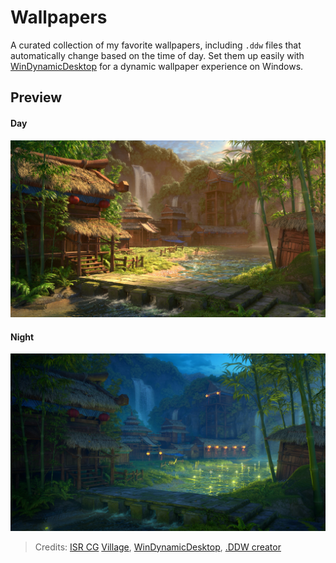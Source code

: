 # Wallpapers

A curated collection of my favorite wallpapers, including `.ddw` files that automatically change based on the time of day. Set them up easily with [WinDynamicDesktop](https://github.com/t1m0thyj/WinDynamicDesktop) for a dynamic wallpaper experience on Windows.

## Preview

#### Day
<img src="./previews/village/day.jpg" alt="Village-Day" width="600">

#### Night
<img src="./previews/village/night.jpg" alt="Village-Day" width="600">


> Credits: [ISR CG](https://www.artstation.com/mlsr) [Village](https://www.artstation.com/artwork/v18Ar3), [WinDynamicDesktop](https://github.com/t1m0thyj/WinDynamicDesktop), [.DDW creator](https://ddw-theme-creator.vercel.app/)
